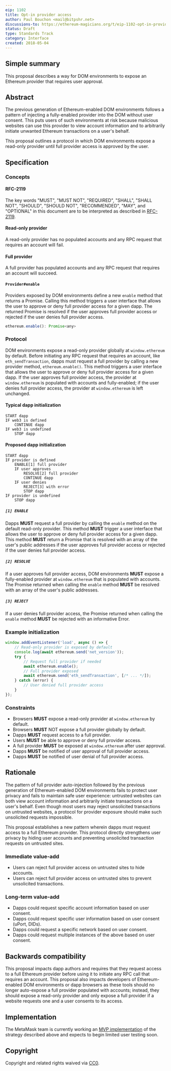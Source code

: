 ```yaml
---
eip: 1102
title: Opt-in provider access
author: Paul Bouchon <mail@bitpshr.net>
discussions-to: https://ethereum-magicians.org/t/eip-1102-opt-in-provider-access/414
status: Draft
type: Standards Track
category: Interface
created: 2018-05-04
---
```


## Simple summary

This proposal describes a way for DOM environments to expose an Ethereum provider that requires user approval.

## Abstract

The previous generation of Ethereum-enabled DOM environments follows a pattern of injecting a fully-enabled provider into the DOM without user consent. This puts users of such environments at risk because malicious websites can use this provider to view account information and to arbitrarily initiate unwanted Ethereum transactions on a user's behalf.

This proposal outlines a protocol in which DOM environments expose a read-only provider until full provider access is approved by the user.

## Specification

### Concepts

#### RFC-2119

The key words "MUST", "MUST NOT", "REQUIRED", "SHALL", "SHALL NOT", "SHOULD", "SHOULD NOT", "RECOMMENDED",  "MAY", and "OPTIONAL" in this document are to be interpreted as described in [RFC-2119](https://www.ietf.org/rfc/rfc2119.txt).

#### Read-only provider

A read-only provider has no populated accounts and any RPC request that requires an account will fail.

#### Full provider

A full provider has populated accounts and any RPC request that requires an account will succeed.

#### `Provider#enable`

Providers exposed by DOM environments define a new `enable` method that returns a Promise. Calling this method triggers a user interface that allows the user to approve or deny full provider access for a given dapp. The returned Promise is resolved if the user approves full provider access or rejected if the user denies full provider access.

```js
ethereum.enable(): Promise<any>
```

### Protocol

DOM environments expose a read-only provider globally at `window.ethereum` by default. Before initiating any RPC request that requires an account, like `eth_sendTransaction`, dapps must request a full provider by calling a new provider method, `ethereum.enable()`. This method triggers a user interface that allows the user to approve or deny full provider access for a given dapp. If the user approves full provider access, the provider at `window.ethereum` is populated with accounts and fully-enabled; if the user denies full provider access, the provider at `window.ethereum` is left unchanged.

#### Typical dapp initialization

```
START dapp
IF web3 is defined
    CONTINUE dapp
IF web3 is undefined
    STOP dapp
```

#### Proposed dapp initialization

```
START dapp
IF provider is defined
    ENABLE[1] full provider
    IF user approves
        RESOLVE[2] full provider
        CONTINUE dapp
    IF user denies
        REJECT[3] with error
        STOP dapp
IF provider is undefined
    STOP dapp
```

##### `[1] ENABLE`

Dapps **MUST** request a full provider by calling the `enable` method on the default read-only provider. This method **MUST** trigger a user interface that allows the user to approve or deny full provider access for a given dapp. This method **MUST** return a Promise that is resolved with an array of the user's public addresses if the user approves full provider access or rejected if the user denies full provider access.

##### `[2] RESOLVE`

If a user approves full provider access, DOM environments **MUST** expose a fully-enabled provider at `window.ethereum` that is populated with accounts. The Promise returned when calling the `enable` method **MUST** be resolved with an array of the user's public addresses.

##### `[3] REJECT`

If a user denies full provider access, the Promise returned when calling the `enable` method **MUST** be rejected with an informative Error.

### Example initialization

```js
window.addEventListener('load', async () => {
    // Read-only provider is exposed by default
    console.log(await ethereum.send('net_version'));
    try {
        // Request full provider if needed
        await ethereum.enable();
        // Full provider exposed
        await ethereum.send('eth_sendTransaction', [/* ... */]);
    } catch (error) {
        // User denied full provider access
    }
});
```

### Constraints

* Browsers **MUST** expose a read-only provider at `window.ethereum` by default.
* Browsers **MUST** NOT expose a full provider globally by default.
* Dapps **MUST** request access to a full provider.
* Users **MUST** be able to approve or deny full provider access.
* A full provider **MUST** be exposed at `window.ethereum` after user approval.
* Dapps **MUST** be notified of user approval of full provider access.
* Dapps **MUST** be notified of user denial of full provider access.

## Rationale

The pattern of full provider auto-injection followed by the previous generation of Ethereum-enabled DOM environments fails to protect user privacy and fails to maintain safe user experience: untrusted websites can both view account information and arbitrarily initiate transactions on a user's behalf. Even though most users may reject unsolicited transactions on untrusted websites, a protocol for provider exposure should make such unsolicited requests impossible.

This proposal establishes a new pattern wherein dapps must request access to a full Ethereum provider. This protocol directly strengthens user privacy by hiding user accounts and preventing unsolicited transaction requests on untrusted sites.

### Immediate value-add

* Users can reject full provider access on untrusted sites to hide accounts.
* Users can reject full provider access on untrusted sites to prevent unsolicited transactions.

### Long-term value-add

* Dapps could request specific account information based on user consent.
* Dapps could request specific user information based on user consent (uPort, DIDs).
* Dapps could request a specific network based on user consent.
* Dapps could request multiple instances of the above based on user consent.

## Backwards compatibility

This proposal impacts dapp authors and requires that they request access to a full Ethereum provider before using it to initiate any RPC call that requires an account. This proposal also impacts developers of Ethereum-enabled DOM environments or dapp browsers as these tools should no longer auto-expose a full provider populated with accounts; instead, they should expose a read-only provider and only expose a full provider if a website requests one and a user consents to its access.

## Implementation

The MetaMask team is currently working an [MVP implementation](https://github.com/MetaMask/metamask-extension/pull/4703) of the strategy described above and expects to begin limited user testing soon.

## Copyright

Copyright and related rights waived via [CC0](https://creativecommons.org/publicdomain/zero/1.0/).
